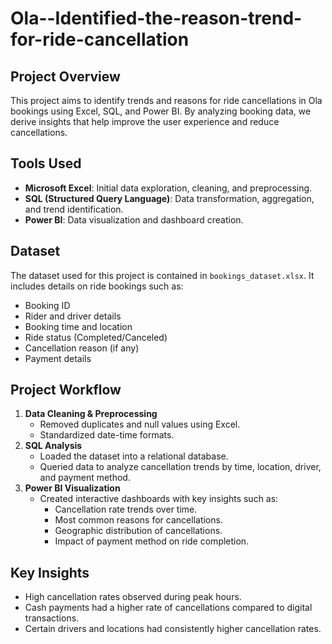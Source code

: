 # Ola--Identified-the-reason-trend-for-ride-cancellation

## Project Overview
This project aims to identify trends and reasons for ride cancellations in Ola bookings using Excel, SQL, and Power BI. By analyzing booking data, we derive insights that help improve the user experience and reduce cancellations.

## Tools Used
- **Microsoft Excel**: Initial data exploration, cleaning, and preprocessing.
- **SQL (Structured Query Language)**: Data transformation, aggregation, and trend identification.
- **Power BI**: Data visualization and dashboard creation.

## Dataset
The dataset used for this project is contained in `bookings_dataset.xlsx`. It includes details on ride bookings such as:
- Booking ID
- Rider and driver details
- Booking time and location
- Ride status (Completed/Canceled)
- Cancellation reason (if any)
- Payment details

## Project Workflow
1. **Data Cleaning & Preprocessing**
   - Removed duplicates and null values using Excel.
   - Standardized date-time formats.
2. **SQL Analysis**
   - Loaded the dataset into a relational database.
   - Queried data to analyze cancellation trends by time, location, driver, and payment method.
3. **Power BI Visualization**
   - Created interactive dashboards with key insights such as:
     - Cancellation rate trends over time.
     - Most common reasons for cancellations.
     - Geographic distribution of cancellations.
     - Impact of payment method on ride completion.

## Key Insights
- High cancellation rates observed during peak hours.
- Cash payments had a higher rate of cancellations compared to digital transactions.
- Certain drivers and locations had consistently higher cancellation rates.




